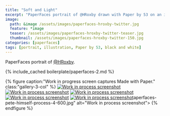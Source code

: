 ```yaml
---
title: "Soft and Light"
excerpt: "PaperFaces portrait of @HRoxby drawn with Paper by 53 on an iPad."
image: 
  path: &image /assets/images/paperfaces-hroxby-twitter.jpg 
  feature: *image
  teaser: /assets/images/paperfaces-hroxby-twitter-teaser.jpg
  thumbnail: /assets/images/paperfaces-hroxby-twitter-150.jpg
categories: [paperfaces]
tags: [portrait, illustration, Paper by 53, black and white]
---
```


PaperFaces portrait of [@HRoxby](https://twitter.com/HRoxby).

{% include_cached boilerplate/paperfaces-2.md %}

{% figure caption:"Work in progress screen captures Made with Paper." class:"gallery-3-col" %}
[![Work in process screenshot](/assets/images/paperfaces-hroxby-process-1-600.jpg)](/assets/images/paperfaces-hroxby-process-1-lg.jpg) [![Work in process screenshot](/assets/images/paperfaces-hroxby-process-2-600.jpg)](/assets/images/paperfaces-hroxby-process-2-lg.jpg) [![Work in process screenshot](/assets/images/paperfaces-hroxby-process-3-600.jpg)](/assets/images/paperfaces-hroxby-process-3-lg.jpg) [![Work in process screenshot](/assets/images/paperfaces-hroxby-process-4-600.jpg)](/assets/images/paperfaces-hroxby-process-4-lg.jpg) [![Work in process screenshot](/assets/images/paperfaces-hroxby-process-5-600.jpg)](/assets/images/paperfaces-hroxby-process-5-lg.jpg)aperfaces-pete-himself-process-4-600.jpg" alt="Work in process screenshot">
{% endfigure %}
